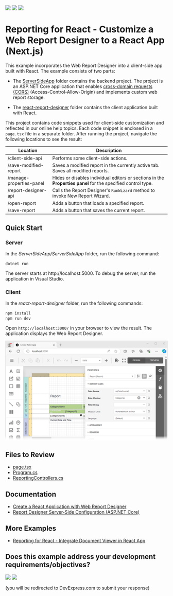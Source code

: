 <!-- default badges list -->
![](https://img.shields.io/endpoint?url=https://codecentral.devexpress.com/api/v1/VersionRange/917749452/24.2.3%2B)
[![](https://img.shields.io/badge/📖_How_to_use_DevExpress_Examples-e9f6fc?style=flat-square)](https://docs.devexpress.com/GeneralInformation/403183)
[![](https://img.shields.io/badge/💬_Leave_Feedback-feecdd?style=flat-square)](#does-this-example-address-your-development-requirementsobjectives)
<!-- default badges end -->
# Reporting for React - Customize a Web Report Designer to a React App (Next.js)

This example incorporates the Web Report Designer into a client-side app built with React. The example consists of two parts:

- The [ServerSideApp](ServerSideApp) folder contains the backend project. The project is an ASP.NET Core application that enables [cross-domain requests (CORS)](https://developer.mozilla.org/en-US/docs/Web/HTTP/CORS) (Access-Control-Allow-Origin) and implements custom web report storage.


- The [react-report-designer](react-report-designer) folder contains the client application built with React.

This project contains code snippets used for client-side customization and reflected in our online help topics. Each code snippet is enclosed in a `page.tsx` file in a separate folder. After running the project, navigate the following locations to see the result:

| Location | Description |
| --- | --- |
| /client-side-api | Performs some client-side actions.
| /save-modified-report | Saves a modified report in the currently active tab. Saves all modified reports. | 
| /manage-properties-panel | Hides or disables individual editors or sections in the **Properties panel** for the specified control type. |
| /report-designer-api | Calls the Report Designer's `RunWizard` method to invoke New Report Wizard. |
| /open-report | Adds a button that loads a specified report. |
| /save-report | Adds a button that saves the current report. |


## Quick Start

### Server

In the *ServerSideApp/ServerSideApp* folder, run the following command:


```
dotnet run
```

The server starts at http://localhost:5000. To debug the server, run the application in Visual Studio.

### Client

In the *react-report-designer* folder, run the following commands:

```
npm install
npm run dev
```

Open `http://localhost:3000/` in your browser to view the result. The application displays the Web Report Designer.


![Report Designer in JavaScript with React](Images/screenshot.png)

## Files to Review

- [page.tsx](react-report-designer/app/page.tsx)
- [Program.cs](ServerSideApp/ServerSideApp/Program.cs)
- [ReportingControllers.cs](ServerSideApp/ServerSideApp/Controllers/ReportingControllers.cs)

## Documentation

- [Create a React Application with Web Report Designer](https://docs.devexpress.com/XtraReports/119339)
- [Report Designer Server-Side Configuration (ASP.NET Core)](https://docs.devexpress.com/XtraReports/400196)

## More Examples

* [Reporting for React - Integrate Document Viewer in React App](https://github.com/DevExpress-Examples/reporting-react-integrate-web-document-viewer)


<!-- feedback -->
## Does this example address your development requirements/objectives?

[<img src="https://www.devexpress.com/support/examples/i/yes-button.svg"/>](https://www.devexpress.com/support/examples/survey.xml?utm_source=github&utm_campaign=reporting-react-end-user-designer-customizations&~~~was_helpful=yes) [<img src="https://www.devexpress.com/support/examples/i/no-button.svg"/>](https://www.devexpress.com/support/examples/survey.xml?utm_source=github&utm_campaign=reporting-react-end-user-designer-customizations&~~~was_helpful=no)

(you will be redirected to DevExpress.com to submit your response)
<!-- feedback end -->
